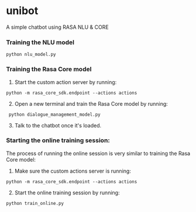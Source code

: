 # unibot
A simple chatbot using RASA NLU &amp; CORE

### Training the NLU model

``` python nlu_model.py ```

### Training the Rasa Core model
  
1. Start the custom action server by running:  

``` python -m rasa_core_sdk.endpoint --actions actions ```  

2. Open a new terminal and train the Rasa Core model by running:  

``` python dialogue_management_model.py```  
 
3. Talk to the chatbot once it's loaded.  

### Starting the online training session:

The process of running the online session is very similar to training the Rasa Core model:
1. Make sure the custom actions server is running:  

``` python -m rasa_core_sdk.endpoint --actions actions ```  

2. Start the online training session by running:  

``` python train_online.py ```  